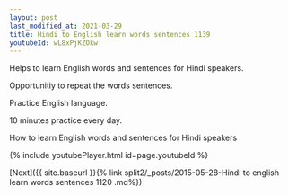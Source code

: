 ```yaml
---
layout: post
last_modified_at: 2021-03-29
title: Hindi to English learn words sentences 1139 
youtubeId: wL8xPjKZOkw
---
```

 
 
Helps to learn English words and sentences for Hindi speakers.

Opportunitiy to repeat the words sentences. 

Practice English language. 
 
10 minutes practice every day. 
 
How to learn English words and sentences for Hindi speakers 
 
{% include youtubePlayer.html id=page.youtubeId %}
 
 
[Next]({{ site.baseurl }}{% link  split2/_posts/2015-05-28-Hindi to english learn words sentences 1120 .md%})
 

